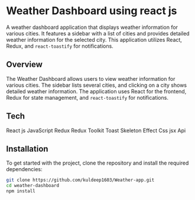 # Weather Dashboard using react js


A weather dashboard application that displays weather information for various cities. It features a sidebar with a list of cities and provides detailed weather information for the selected city. This application utilizes React, Redux, and `react-toastify` for notifications.



## Overview

The Weather Dashboard allows users to view weather information for various cities. The sidebar lists several cities, and clicking on a city shows detailed weather information. The application uses React for the frontend, Redux for state management, and `react-toastify` for notifications.

## Tech

React js
JavaScript
Redux 
Redux Toolkit
Toast
Skeleton Effect
Css
jsx
Api

## Installation

To get started with the project, clone the repository and install the required dependencies:

```bash
git clone https://github.com/kuldeep1603/Weather-app.git
cd weather-dashboard
npm install

